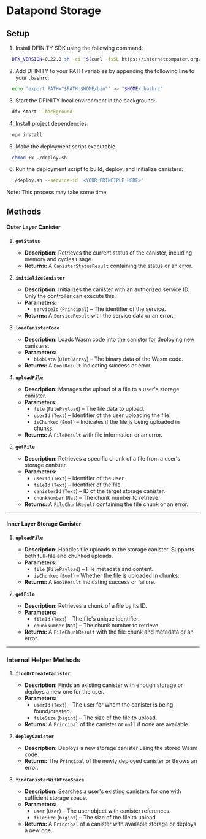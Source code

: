 # Datapond Storage

## Setup

1. Install DFINITY SDK using the following command:
```bash
  DFX_VERSION=0.22.0 sh -ci "$(curl -fsSL https://internetcomputer.org/install.sh)"
```

2. Add DFINITY to your PATH variables by appending the following line to your `.bashrc`:
```bash
  echo 'export PATH="$PATH:$HOME/bin"' >> "$HOME/.bashrc"
```

3. Start the DFINITY local environment in the background:
```bash
  dfx start --background
```

4. Install project dependencies:
```bash
  npm install
```

5. Make the deployment script executable:
```bash
  chmod +x ./deploy.sh
```

6. Run the deployment script to build, deploy, and initialize canisters:
```bash
  ./deploy.sh --service-id '<YOUR_PRINCIPLE_HERE>'
```

Note: This process may take some time.

## Methods

#### **Outer Layer Canister**

1. **`getStatus`**
   - **Description:** Retrieves the current status of the canister, including memory and cycles usage.
   - **Returns:** A `CanisterStatusResult` containing the status or an error.

2. **`initializeCanister`**
   - **Description:** Initializes the canister with an authorized service ID. Only the controller can execute this.
   - **Parameters:**  
     - `serviceId` (`Principal`) – The identifier of the service.
   - **Returns:** A `ServiceResult` with the service data or an error.

3. **`loadCanisterCode`**
   - **Description:** Loads Wasm code into the canister for deploying new canisters.
   - **Parameters:**  
     - `blobData` (`Uint8Array`) – The binary data of the Wasm code.
   - **Returns:** A `BoolResult` indicating success or error.

4. **`uploadFile`**
   - **Description:** Manages the upload of a file to a user's storage canister.
   - **Parameters:**  
     - `file` (`FilePayload`) – The file data to upload.
     - `userId` (`Text`) – Identifier of the user uploading the file.
     - `isChunked` (`Bool`) – Indicates if the file is being uploaded in chunks.
   - **Returns:** A `FileResult` with file information or an error.

5. **`getFile`**
   - **Description:** Retrieves a specific chunk of a file from a user's storage canister.
   - **Parameters:**  
     - `userId` (`Text`) – Identifier of the user.
     - `fileId` (`Text`) – Identifier of the file.
     - `canisterId` (`Text`) – ID of the target storage canister.
     - `chunkNumber` (`Nat`) – The chunk number to retrieve.
   - **Returns:** A `FileChunkResult` containing the file chunk or an error.

---

#### **Inner Layer Storage Canister**

1. **`uploadFile`**
   - **Description:** Handles file uploads to the storage canister. Supports both full-file and chunked uploads.
   - **Parameters:**  
     - `file` (`FilePayload`) – File metadata and content.
     - `isChunked` (`Bool`) – Whether the file is uploaded in chunks.
   - **Returns:** A `BoolResult` indicating success or failure.

2. **`getFile`**
   - **Description:** Retrieves a chunk of a file by its ID.
   - **Parameters:**  
     - `fileId` (`Text`) – The file's unique identifier.
     - `chunkNumber` (`Nat`) – The chunk number to retrieve.
   - **Returns:** A `FileChunkResult` with the file chunk and metadata or an error.

---

### **Internal Helper Methods**

1. **`findOrCreateCanister`**
   - **Description:** Finds an existing canister with enough storage or deploys a new one for the user.
   - **Parameters:**  
     - `userId` (`Text`) – The user for whom the canister is being found/created.
     - `fileSize` (`bigint`) – The size of the file to upload.
   - **Returns:** A `Principal` of the canister or `null` if none are available.

2. **`deployCanister`**
   - **Description:** Deploys a new storage canister using the stored Wasm code.
   - **Returns:** The `Principal` of the newly deployed canister or throws an error.

3. **`findCanisterWithFreeSpace`**
   - **Description:** Searches a user's existing canisters for one with sufficient storage space.
   - **Parameters:**  
     - `user` (`User`) – The user object with canister references.
     - `fileSize` (`bigint`) – The size of the file to upload.
   - **Returns:** A `Principal` of a canister with available storage or deploys a new one.

